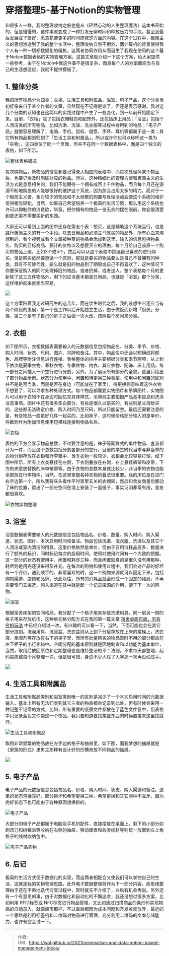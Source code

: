 # 穿搭整理5-基于Notion的实物管理


和很多人一样，我的整理收纳之旅也是从《砰然心动的人生整理魔法》这本书开始的，但是慢慢的，这件事就变成了一种打发无聊时间和释放压力的手段，甚至到最后发展成了爱好，愿意花费更多的时间研究这方面的内容。在这个过程中，极简主义的思想渗透到了我的整个生活中，整理收纳自然不例外，而计算机的背景使得我个人有一种一切都数据化的偏执，这两者协同作用从而诞生了我现在使用的这个基于Notion数据表格的实物管理方案。这篇文章就介绍一下这个方案，给大家提供一些参考，由于在Notion中做这件事不是很复杂，而且每个人的方案都应当与自己的生活想适应，我就不提供模板了。

## 1. 整体分类

我把所有物品分为四类：衣柜、生活工具和附属品、浴室、电子产品，这个分类当初好像来自于某个作者的文章，虽然现在不记得是谁了，但还是表示感谢。我对这几个分类的认知也在这两年的实践过程中产生了一些变化，到一年前开始固定下来。目前，「衣柜」除了包括衣帽鞋包和配饰外，还包括床上用品；「浴室」包括个人清洁类的所有物品，比如洗漱、洗澡、洗衣服等过程中会用到的物品；「电子产品」就很容易理解了，电脑、手机、鼠标、键盘、手环、耳机等都属于这一类；其它所有物品都划归到了「生活工具和附属品」，所以或许你也可以称呼这一类为「杂物」。这四类位于同一个页面，但并不在同一个数据表格中，而是四个独立的表格，如下所示。

![整体表格概况](https://picped-1301226557.cos.ap-beijing.myqcloud.com/SH_20210503_整体表格概况.png)

每次购物后，新物品的信息都要记得录入相应的表格中，而每次处理掉某个物品后，也要记得及时删除对应的物品。所以，这种精细化的管理方案和极简主义的生活方式是息息相关的，我们不能期待一个拥有成百上千件物品，而且每个月还在源源不断地购置的人能够很好的维护这个系统，因为那会占用太多的精力。而对于一个极简主义者，相对较少的物品和不太频繁的购置与处理活动会使这个系统的维护变得相当轻松，当然，如果自己希望培养一个极简的生活习惯，那么用这个系统也许可以抑制你的消费欲，毕竟，把你拥有的物品一览无余的摆在眼前，你会很清楚到底还需不需要买新的东西。

大家还可以看到上面的图中还存在第五个表：想买，这是辅助这个系统运行，也是践行极简主义的有一个手段。除去日用品和必须立马就买的物品外，所有心血来潮想到的、看个视频或看个文章被种草的物品会添加到这里，输入的信息包括物品名、购买的目标商品、预计的价格以及想要买它的理由，每个月给自己设置一个购买的物品上限，比如3个或5个，然后可以从这个表格中挑选自己喜欢的进行购买。但是购买依然要遵循一个原则，那就是要买的物品要么是自己不曾拥有的种类，具有不可替代性，要么就是旧的物品到了期限或自己不再喜欢了，这种情况下你要保证购入的同时处理掉旧的物品，或者扔掉，或者送人。整个表格每个月的更新除了这三五件物品外，剩下的应当基本都是日用品，也就是「浴室」那个分类，这样维护起来就相当容易。

![](https://picped-1301226557.cos.ap-beijing.myqcloud.com/SH_20210503_总体结构图.png)

这个方案陪着我走过研究生的这几年，而在学生时代之后，我的设想中它还应当有两个阶段的发展，第一个是工作以后开始独立生活，由于做饭而新增「厨房」分类，第二个是有了自己的房子之后做一次大改，按照每个房间来分类。

## 2. 衣柜

如下图所示，衣柜数据表需要输入的元数据信息包括物品名、分类、季节、价格、购入时间、状态、尺码、图片、吊牌和备注。其中，物品名中还会以短横线将颜色、品牌等附注信息进行连接。表格整体的排序主要根据分类和季节两项，从上到下依次是夏季衣物、春秋衣物、冬季衣物、内衣、其它衣物、配饰、床上用品，每一部分之间插入一个空行进行分割，另外，为了展示所有部分的全貌，这里只给出了部分物品示例。状态分为使用中、闲置和待更换三种类型，使用中和闲置的区别并不是是否当季，而是是否在身边（可能放在了家里），待更换则意味着这件衣物不想要了，可以寻求各种处理方式。每个物品都需要实物图片和吊牌图片，实物图片可以用于衣物不在身边时回忆其具体样式，吊牌则主要拍摄产品基本信息和洗涤注意事项。图片中还有很多空白部分，有些是很久以前买的，有些则是父母给买的，这些都无法确定价格、购入时间乃至尺码，所以只能留空。最后还需要注意的是，有些物品一般是好几件一起买的，比如袜子，这时候价格部分输入的是单价，件数则作为附加信息使用短横线连接到物品名后。

![衣柜](https://picped-1301226557.cos.ap-beijing.myqcloud.com/SH_20210503_衣柜.png)

表格的下方会显示物品总数，不过要注意的是，袜子等同样式的单件物品、套装都计为一件，而且这个总数包括分割各部分的空行。目前的学生时代当季与非当季的衣物分别存放在衣柜和行李箱中，当季衣物一般较少，衣柜会比较容易打理，如下图中所示，所有上衣类悬挂在左侧，下衣则叠放在右侧，右上悬挂裤架和皮带，下方的夹层放替换的床单被罩等。由于衣物的总数本身就比较少，非当季的衣物也能全部放在行李箱中，当然，在这里掌握各种衣物的叠法很重要。我的床位是在进门右手边第一个，所以我将床头看作平时家里玄关的衣帽架，然后和舍友商量后挪动了床的位置，留出了一部分空间在墙上安装了一面镜子，事实证明非常有用，舍友都很喜欢。

![衣物实物整理](https://picped-1301226557.cos.ap-beijing.myqcloud.com/SH_20210503_衣物实物整理.png)

## 3. 浴室

浴室数据表需要输入的元数据信息包括物品名、价格、数量、购入时间、购入渠道、状态、图片、本次启用时间和备注。物品包括洗漱、洗衣服、洗澡以及其它个人清洁或室内清洁的用具，这里价格依然是单价，但由于日用消耗品居多，数量进行了额外的标识，同时标记每次的启用时间，使得对使用时间有一个大致的把握。这一部分的状态有使用中、闲置和耗尽三种，而且闲置就真的是很久没有用那种，耗尽则是用完还没来得及补充。在每次的购物和使用过程中，我们会对产品的好坏有一个评价，遇到顺手的、非常喜欢的时，这一个购物来源就可以固定下来，包括购物渠道、店铺和品牌，长此以往，所有的消耗品就会形成一个固定的格局，不再需要专门去挑选，购入渠道在其中就是起一个记录来源的作用，便于下一次的购物。

![浴室](https://picped-1301226557.cos.ap-beijing.myqcloud.com/SH_20210503_浴室.png)

根据宿舍床架的空间格局，我分配了一个格子用来存放洗漱用具，同一层另一侧的格子用来存放纸巾，这种单元格分配方式在我的第一篇文章 [宿舍桌面布局，穷有穷的玩法](https://sspai.com/post/62647) 中已经介绍过一次，有兴趣的可以看一下，当然，下面可能也会在其它部分提到。洗澡用具、洗脸盆、洗衣盆则从上到下分层存放在上床的楼梯上，洗衣液、柔顺剂等存放在右下的柜子里，而所有批量购买的物品暂时不用的部分都放在左下柜子的小行李箱中。空间分配的基本原则就是因地制宜和以功能为基本单位，当然，取用后放回原位和定期整理也是维持整洁的不二法则，不求每天都整理，起码每周或每个月整理一次，但是很可惜，身边不少人除了入学那一次再没动过手。

![](https://picped-1301226557.cos.ap-beijing.myqcloud.com/SH_20210503_整体布局.png)

## 4. 生活工具和附属品

生活工具和附属品类别和浴室类别唯一的区别是减少了一个本次启用时间的元数据输入，基本上所有无法归类到其它三者的物品都会记录到此处，但有时候会采用一种记整不记零的方式，比如，所有重要的纸质文件都放在了蓝色文件袋中，但表格中只记录蓝色文件袋这一个物品，我只要知道要找某些东西的时候直接来这里找就行。

![生活工具和附属品](https://picped-1301226557.cos.ap-beijing.myqcloud.com/SH_20210503_生活工具和附属品.png)

取用非常频繁的物品放在左手边的格子和抽屉里，如下图，而我梦想的抽屉就是《家族的形式》里男主那种有设计好的凹槽来放不同物品的抽屉。

![](https://picped-1301226557.cos.ap-beijing.myqcloud.com/SH_20210503_杂物实拍图.png)

## 5. 电子产品

电子产品的元数据信息包括物品名、价格、购入时间、状态、购入渠道和备注。这里的状态包括完好、部分损坏和希望更换三种，希望更换和其它两种不互斥，因为完好状态下也可能由于各种原因想换新的。

![电子产品](https://picped-1301226557.cos.ap-beijing.myqcloud.com/SH_20210503_电子产品.png)

大部分的电子产品都属于电脑及手机的配件，直接摆放在桌面上，剩下的小部分如剃须刀和树莓派等收纳在右侧的抽屉，移动硬盘和各类线材等则统一放置到左上角格子的线材收纳包中。

![电子产品实物](https://picped-1301226557.cos.ap-beijing.myqcloud.com/SH_20210503_电子产品实物.png)

## 6. 后记

极简的生活方式便于数据化的实现，而这两者相配合又使我们可以掌控自己的生活，这就是我的实物管理思路，此外电子数据整理将作为下一部分内容，而思维整理由于还在不断地迭代衍变过程中，暂时就先不介绍了，以后有机会再说。另外还有一个有意思的事，由于对数据化和自动化的不懈追求，我还设想过很多方案，比如利用 RFID标签或 NFC标签进行物品管理，又比如通过扫描商品的条形码实现物品的自动录入，就像超市那样，不过最后都因为成本问题和开发难度放弃，最近的一个思路是利用标签机和二维码对物品进行管理，充分利用二维码的文本存储能力，也许有空会试一下。



---

> 作者:   
> URL: https://wol.github.io/2021/minimalism-and-data-notion-based-management-ideas/  

